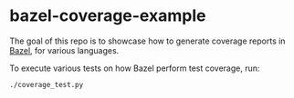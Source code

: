 # bazel-coverage-example

The goal of this repo is to showcase how to generate coverage reports in
[Bazel](https://bazel.build), for various languages.

To execute various tests on how Bazel perform test coverage, run:
```bash
./coverage_test.py
```